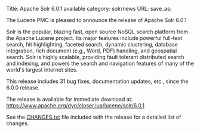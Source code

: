 Title: Apache Solr 6.0.1 available
category: solr/news
URL: 
save_as: 

The Lucene PMC is pleased to announce the release of Apache Solr 6.0.1

Solr is the popular, blazing fast, open source NoSQL search platform
from the Apache Lucene project. Its major features include powerful
full-text search, hit highlighting, faceted search, dynamic
clustering, database integration, rich document (e.g., Word, PDF)
handling, and geospatial search. Solr is highly scalable, providing
fault tolerant distributed search and indexing, and powers the search
and navigation features of many of the world's largest internet sites.

This release includes 31 bug fixes, documentation updates, etc.,
since the 6.0.0 release.

The release is available for immediate download at:
<https://www.apache.org/dyn/closer.lua/lucene/solr/6.0.1>

See the [CHANGES.txt](https://solr.apache.org/6_0_1/changes/Changes.html)
file included with the release for a detailed list of changes.

